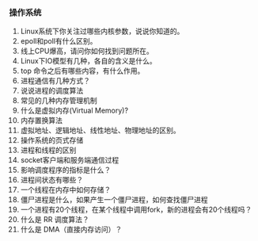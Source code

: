 ### 操作系统
1. Linux系统下你关注过哪些内核参数，说说你知道的。
2. epoll和poll有什么区别。
3. 线上CPU爆高，请问你如何找到问题所在。
4. Linux下IO模型有几种，各自的含义是什么。
5. top 命令之后有哪些内容，有什么作用。
6. 进程通信有几种方式？
7. 说说进程的调度算法
8. 常见的几种内存管理机制
9. 什么是虚拟内存(Virtual Memory)?
10. 内存置换算法
11. 虚拟地址、逻辑地址、线性地址、物理地址的区别。
12. 操作系统的页式存储
13. 进程和线程的区别
14. socket客户端和服务端通信过程
15. 影响调度程序的指标是什么？
16. 进程间状态有哪些？
17.  一个线程在内存中如何存储？
18.  僵尸进程是什么，如果产生一个僵尸进程，如何查找僵尸进程
19.  一个进程有20个线程，在某个线程中调用fork，新的进程会有20个线程吗？
20.  什么是 RR 调度算法？
21.  什么是 DMA（直接内存访问）？
